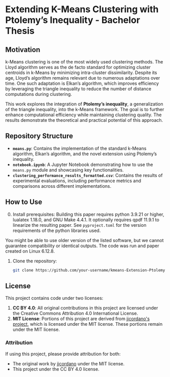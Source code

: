 # Extending K-Means Clustering with Ptolemy’s Inequality - Bachelor Thesis

## Motivation

k-Means clustering is one of the most widely used clustering methods. The Lloyd algorithm serves as the de facto standard for optimizing cluster centroids in k-Means by minimizing intra-cluster dissimilarity. Despite its age, Lloyd’s algorithm remains relevant due to numerous adaptations over time. One such adaptation is Elkan’s algorithm, which improves efficiency by leveraging the triangle inequality to reduce the number of distance computations during clustering.

This work explores the integration of **Ptolemy’s inequality**, a generalization of the triangle inequality, into the k-Means framework. The goal is to further enhance computational efficiency while maintaining clustering quality. The results demonstrate the theoretical and practical potential of this approach.

## Repository Structure

- **`means.py`**: Contains the implementation of the standard k-Means algorithm, Elkan’s algorithm, and the novel extension using Ptolemy’s inequality.
- **`notebook.ipynb`**: A Jupyter Notebook demonstrating how to use the `means.py` module and showcasing key functionalities.
- **`clustering_performance_results_formatted.csv`**: Contains the results of experimental evaluations, including performance metrics and comparisons across different implementations.

## How to Use

0. Install prerequisites:
Building this paper requires python 3.9.21 or higher, lualatex 1.18.0, and GNU Make 4.4.1. It optionally requires qpdf 11.9.1 to linearize the resulting paper. See `pyproject.toml` for the version requirements of the python libraries used.

You might be able to use older version of the listed software, but we cannot guarantee compatibility or identical outputs. The code was run and paper created on Linux 6.12.8.

1. Clone the repository:
   ```bash
   git clone https://github.com/your-username/kmeans-Extension-Ptolemy.git


## License

This project contains code under two licenses:

1. **CC BY 4.0**: All original contributions in this project are licensed under the Creative Commons Attribution 4.0 International License.
2. **MIT License**: Portions of this project are derived from [jjcordano's project](https://github.com/jjcordano/elkans_kmeans), which is licensed under the MIT license. These portions remain under the MIT license.

### Attribution
If using this project, please provide attribution for both:
- The original work by [jjcordano](https://github.com/jjcordano/elkans_kmeans) under the MIT license.
- This project under the CC BY 4.0 license.
